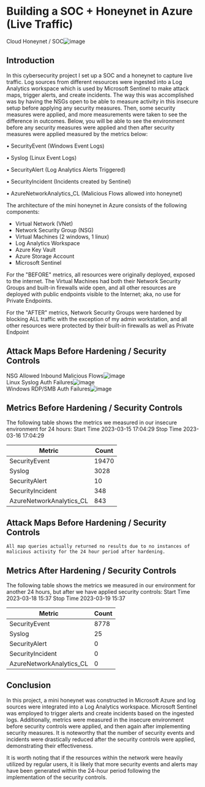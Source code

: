 # Building a SOC + Honeynet in Azure (Live Traffic)
Cloud Honeynet / SOC![image](https://github.com/ndonnelly17/Azure-SOC/assets/65242449/8f91f9ca-7b85-48bc-94f4-e16679af1d08)


## Introduction

In this cybersecurity project I set up a SOC and a honeynet to capture live traffic.  Log sources from different resources were ingested into a Log Analytics workspace which is used by Microsoft Sentinel to make attack maps, trigger alerts, and create incidents.  The way this was accomplished was by having the NSGs open to be able to measure activity in this insecure setup before applying any security measures.  Then, some security measures were applied, and more measurements were taken to see the difference in outcomes.  Below, you will be able to see the environment before any security measures were applied and then after security measures were applied measured by the metrics below:

•	SecurityEvent (Windows Event Logs)
  
•	Syslog (Linux Event Logs)

•	SecurityAlert (Log Analytics Alerts Triggered)

•	SecurityIncident (Incidents created by Sentinel)

•	AzureNetworkAnalytics_CL (Malicious Flows allowed into honeynet)

The architecture of the mini honeynet in Azure consists of the following components:

- Virtual Network (VNet)
- Network Security Group (NSG)
- Virtual Machines (2 windows, 1 linux)
- Log Analytics Workspace
- Azure Key Vault
- Azure Storage Account
- Microsoft Sentinel

For the "BEFORE" metrics, all resources were originally deployed, exposed to the internet. The Virtual Machines had both their Network Security Groups and built-in firewalls wide open, and all other resources are deployed with public endpoints visible to the Internet; aka, no use for Private Endpoints.

For the "AFTER" metrics, Network Security Groups were hardened by blocking ALL traffic with the exception of my admin workstation, and all other resources were protected by their built-in firewalls as well as Private Endpoint

## Attack Maps Before Hardening / Security Controls
NSG Allowed Inbound Malicious Flows![image](https://github.com/ndonnelly17/Azure-SOC/assets/65242449/5aa50b9f-7c58-4840-a86e-d26b45082d19)<br>
Linux Syslog Auth Failures![image](https://github.com/ndonnelly17/Azure-SOC/assets/65242449/d2161f26-c13b-4bce-aa42-b5e41e04ec5e)<br>
Windows RDP/SMB Auth Failures![image](https://github.com/ndonnelly17/Azure-SOC/assets/65242449/3441f50a-b8d6-4ce0-bec7-f415ae0990bf)<br>

## Metrics Before Hardening / Security Controls

The following table shows the metrics we measured in our insecure environment for 24 hours:
Start Time 2023-03-15 17:04:29
Stop Time 2023-03-16 17:04:29

| Metric                   | Count
| ------------------------ | -----
| SecurityEvent            | 19470
| Syslog                   | 3028
| SecurityAlert            | 10
| SecurityIncident         | 348
| AzureNetworkAnalytics_CL | 843

## Attack Maps Before Hardening / Security Controls

```All map queries actually returned no results due to no instances of malicious activity for the 24 hour period after hardening.```

## Metrics After Hardening / Security Controls

The following table shows the metrics we measured in our environment for another 24 hours, but after we have applied security controls:
Start Time 2023-03-18 15:37
Stop Time	2023-03-19 15:37

| Metric                   | Count
| ------------------------ | -----
| SecurityEvent            | 8778
| Syslog                   | 25
| SecurityAlert            | 0
| SecurityIncident         | 0
| AzureNetworkAnalytics_CL | 0

## Conclusion

In this project, a mini honeynet was constructed in Microsoft Azure and log sources were integrated into a Log Analytics workspace. Microsoft Sentinel was employed to trigger alerts and create incidents based on the ingested logs. Additionally, metrics were measured in the insecure environment before security controls were applied, and then again after implementing security measures. It is noteworthy that the number of security events and incidents were drastically reduced after the security controls were applied, demonstrating their effectiveness.

It is worth noting that if the resources within the network were heavily utilized by regular users, it is likely that more security events and alerts may have been generated within the 24-hour period following the implementation of the security controls.
